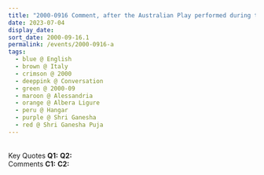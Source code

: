 ```yaml
---
title: "2000-0916 Comment, after the Australian Play performed during the Evening Program, the day before Śhrī Gaṇeśha Pūjā, Hangar (now Nirmal Temple), Albera Ligure, Alessandria, Italy"
date: 2023-07-04
display_date: 
sort_date: 2000-09-16.1
permalink: /events/2000-0916-a
tags:
  - blue @ English
  - brown @ Italy
  - crimson @ 2000
  - deeppink @ Conversation
  - green @ 2000-09
  - maroon @ Alessandria
  - orange @ Albera Ligure
  - peru @ Hangar
  - purple @ Shri Ganesha 
  - red @ Shri Ganesha Puja
---
```


<br>

<wave-list>
  <list-title color="DarkSeaGreen" width="55">Key Quotes</list-title>
  <list-item color="BlanchedAlmond" width="280"><b>Q1:</b> <i></i></list-item>
  <list-item color="Lavender" width="280"><b>Q2:</b> <i></i></list-item>
</wave-list>

<br>

<wave-list>
  <list-title color="DarkSeaGreen" width="55">Comments</list-title>
  <list-item color="BlanchedAlmond" width="280"><b>C1:</b> <i></i></list-item>
  <list-item color="Lavender" width="280"><b>C2:</b> <i></i></list-item>
</wave-list>